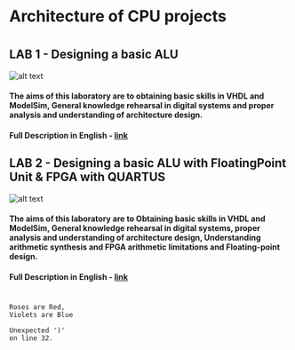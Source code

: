 # Architecture of CPU projects
#

## LAB 1 - Designing a basic ALU
![alt text](https://image.ibb.co/kY92CS/1.png)
#### The aims of this laboratory are to obtaining basic skills in VHDL and ModelSim, General knowledge rehearsal in digital systems and proper analysis and understanding of architecture design.
#### Full Description in English - <a href="https://github.com/MaorAssayag/Architecture-of-CPU-projects/blob/master/Designing%20a%20basic%20ALU/readme.pdf">link</a>

## LAB 2 - Designing a basic ALU with FloatingPoint Unit & FPGA with QUARTUS
![alt text](https://image.ibb.co/kYjNJn/1.png)
#### The aims of this laboratory are to Obtaining basic skills in VHDL and ModelSim, General knowledge rehearsal in digital systems, proper analysis and understanding of architecture design, Understanding arithmetic synthesis and FPGA arithmetic limitations and Floating-point design.
#### Full Description in English - <a href="https://github.com/MaorAssayag/Architecture-of-CPU-projects/blob/master/Designing%20ALU%20with%20FPU%20to%20FPGA/reademe.pdf">link</a>

#

    Roses are Red,
    Violets are Blue

    Unexpected ')'
    on line 32.
